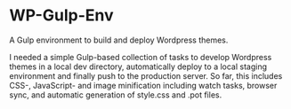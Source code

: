 # WP-Gulp-Env
A Gulp environment to build and deploy Wordpress themes.

I needed a simple Gulp-based collection of tasks to develop Wordpress themes in a local dev directory, automatically deploy to a local staging environment and finally push to the production server. So far, this includes CSS-, JavaScript- and image minification including watch tasks, browser sync, and automatic generation of style.css and .pot files.
